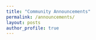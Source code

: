 ```yaml
---
title: "Community Announcements"
permalink: /announcements/
layout: posts
author_profile: true
---
```

